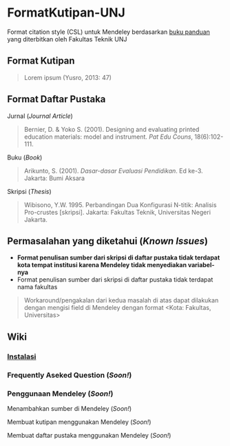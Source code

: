 # FormatKutipan-UNJ
Format citation style (CSL) untuk Mendeley berdasarkan [buku panduan](http://ft.unj.ac.id/buku-panduan-skripsi-dan-non-skripsi/) yang diterbitkan oleh Fakultas Teknik UNJ

## Format Kutipan
> Lorem ipsum (Yusro, 2013: 47)

## Format Daftar Pustaka
Jurnal (*Journal Article*)
> Bernier, D. & Yoko S. (2001). Designing and evaluating printed education materials: model and instrument. *Pat Edu Couns*, 18(6):102-111.

Buku (*Book*)
> Arikunto, S. (2001). *Dasar-dasar Evaluasi Pendidikan*. Ed ke-3. Jakarta: Bumi Aksara

Skripsi (*Thesis*)
> Wibisono, Y.W. 1995. Perbandingan Dua Konfigurasi N-titik: Analisis Pro-crustes \[skripsi]\. Jakarta: Fakultas Teknik, Universitas Negeri Jakarta.

## Permasalahan yang diketahui (*Known Issues*)
* **Format penulisan sumber dari skripsi di daftar pustaka tidak terdapat kota tempat institusi karena Mendeley tidak menyediakan variabel-nya**
* Format penulisan sumber dari skripsi di daftar pustaka tidak terdapat nama fakultas
> Workaround/pengakalan dari kedua masalah di atas dapat dilakukan dengan mengisi field <University> di Mendeley dengan format <Kota: Fakultas, Universitas>

## Wiki
### [Instalasi](https://github.com/mwhd96/FormatKutipan-UNJ/wiki/Format-Kutipan-UNJ-Wiki#Instalasi) 

### Frequently Aseked Question (*Soon!*)

### Penggunaan Mendeley (*Soon!*)

Menambahkan sumber di Mendeley (*Soon!*)

Membuat kutipan menggunakan Mendeley (*Soon!*)

Membuat daftar pustaka menggunakan Mendeley (*Soon!*)
